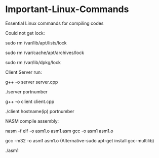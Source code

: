 # Important-Linux-Commands
Essential Linux commands for compiling codes


Could not get lock:

sudo rm /var/lib/apt/lists/lock 

sudo rm /var/cache/apt/archives/lock 

sudo rm /var/lib/dpkg/lock


Client Server run:

g++ -o server server.cpp

./server portnumber

g++ -o client client.cpp

./client hostname(ip) portnumber


NASM compile assembly:

nasm -f elf -o asm1.o asm1.asm
gcc -o asm1 asm1.o

gcc -m32 -o asm1 asm1.o (Alternative-sudo apt-get install gcc-multilib﻿)

./asm1


